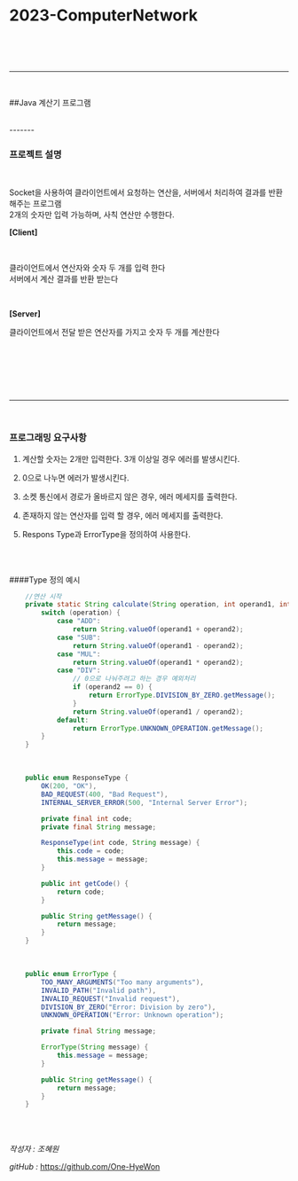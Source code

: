 # 2023-ComputerNetwork

</br>
</br>
</br>

-------
</br>

##Java 계산기 프로그램

</br>
-------
</br>

### 프로젝트 설명
</br>

Socket을 사용하여 클라이언트에서 요청하는 연산을, 서버에서 처리하여 결과를 반환해주는 프로그램    
2개의 숫자만 입력 가능하며, 사칙 연산만 수행한다.    


**[Client]**   

</br>

클라이언트에서 연산자와 숫자 두 개를 입력 한다   
서버에서 계산 결과를 반환 받는다   

</br>

**[Server]**   

클라이언트에서 전달 받은 연산자를 가지고 숫자 두 개를 계산한다   

</br>


</br>
</br>


</br>
</br>

-------------    

</br>

### 프로그래밍 요구사항

1. 계산할 숫자는 2개만 입력한다. 3개 이상일 경우 에러를 발생시킨다.

2. 0으로 나누면 에러가 발생시킨다.

3. 소켓 통신에서 경로가 올바르지 않은 경우, 에러 메세지를 출력한다.

4. 존재하지 않는 연산자를 입력 할 경우, 에러 메세지를 출력한다.

5. Respons Type과 ErrorType을 정의하여 사용한다.    

</br>
</br>

####Type 정의 예시

```java
    //연산 시작
    private static String calculate(String operation, int operand1, int operand2) {
        switch (operation) {
            case "ADD":
                return String.valueOf(operand1 + operand2);
            case "SUB":
                return String.valueOf(operand1 - operand2);
            case "MUL":
                return String.valueOf(operand1 * operand2);
            case "DIV":
                // 0으로 나눠주려고 하는 경우 예외처리
                if (operand2 == 0) {
                    return ErrorType.DIVISION_BY_ZERO.getMessage();
                }
                return String.valueOf(operand1 / operand2);
            default:
                return ErrorType.UNKNOWN_OPERATION.getMessage();
        }
    }
```

</br>

```java
    public enum ResponseType {
        OK(200, "OK"),
        BAD_REQUEST(400, "Bad Request"),
        INTERNAL_SERVER_ERROR(500, "Internal Server Error");

        private final int code;
        private final String message;

        ResponseType(int code, String message) {
            this.code = code;
            this.message = message;
        }

        public int getCode() {
            return code;
        }

        public String getMessage() {
            return message;
        }
    }

```

</br>

```java
    public enum ErrorType {
        TOO_MANY_ARGUMENTS("Too many arguments"),
        INVALID_PATH("Invalid path"),
        INVALID_REQUEST("Invalid request"),
        DIVISION_BY_ZERO("Error: Division by zero"),
        UNKNOWN_OPERATION("Error: Unknown operation");

        private final String message;

        ErrorType(String message) {
            this.message = message;
        }

        public String getMessage() {
            return message;
        }
    }
```

</br>
</br>

*작성자 : 조혜원*    

*gitHub :* <https://github.com/One-HyeWon>

